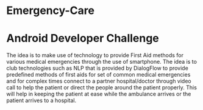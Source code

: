 # Emergency-Care 
# Android Developer Challenge
The idea is to make use of technology to provide First Aid methods for various medical emergencies through the use of smartphone. The idea is to club technologies such as NLP that is provided by DialogFlow to provide predefined methods of first aids for set of common medical emergencies and for complex times connect to a partner hospital/doctor through video call to help the patient or direct the people around the patient properly. This will help in keeping the patient at ease while the ambulance arrives or the patient arrives to a hospital.
